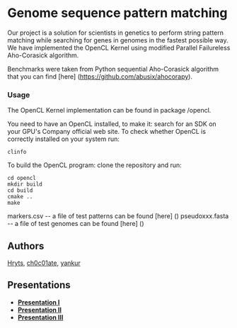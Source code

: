# Genome sequence pattern matching

Our project is a solution for scientists in genetics to perform string pattern matching while searching for genes in genomes in the fastest possible way. We have implemented the OpenCL Kernel using modified Parallel Failureless Aho-Corasick algorithm.


Benchmarks were taken from Python sequential Aho-Corasick algorithm that you can find [here] (https://github.com/abusix/ahocorapy).

### Usage

The OpenCL Kernel implementation can be found in package /opencl.

You need to have an OpenCL installed, to make it: search for an SDK on your GPU's Company official web site.
To check whether OpenCL is correctly installed on your system run:
```
clinfo
```
To build the OpenCL program: clone the repository and run:
```
cd opencl
mkdir build
cd build
cmake ..
make
```
markers.csv -- a file of test patterns can be found [here] ()
pseudoxxx.fasta -- a file of test genomes can be found [here] ()

## Authors

[Hryts](https://github.com/Hryts), [ch0c01ate](https://github.com/ch0c01ate), [yankur](https://github.com/yankur)

## Presentations

- [**Presentation I**](https://docs.google.com/presentation/d/1yow5fSretDchJyX4T9DEEepWt9ZJUv94rC0p-LcquX0/edit#slide=id.g732a92fea1_0_5)
- [**Presentation II**](https://docs.google.com/presentation/d/1yow5fSretDchJyX4T9DEEepWt9ZJUv94rC0p-LcquX0/edit#slide=id.g732a92fea1_3_4)
- [**Presentation III**](https://docs.google.com/presentation/d/1-T6YDYSQbuGx_kSZbkI5jjgQxk5Gub2-RKH1w_ordxo/edit?usp=sharing)

